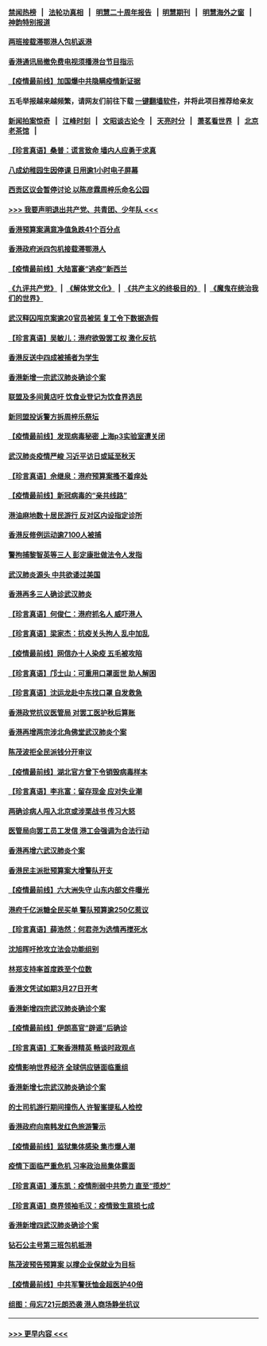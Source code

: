 #### [禁闻热榜](热点新闻.md?=0)  &nbsp;&nbsp;|&nbsp;&nbsp; [法轮功真相](https://github.com/gfw-breaker/truth/blob/master/README.md?=0) &nbsp;&nbsp;|&nbsp;&nbsp; [明慧二十周年报告](https://github.com/gfw-breaker/mh-reports/blob/master/README.md?=0) &nbsp;&nbsp;|&nbsp;&nbsp;[明慧期刊](https://github.com/gfw-breaker/mh-qikan) &nbsp;&nbsp;|&nbsp;&nbsp; [明慧海外之窗](https://github.com/gfw-breaker/mh-news/blob/master/README.md?=0) &nbsp;&nbsp;|&nbsp;&nbsp; [神韵特别报道](https://github.com/gfw-breaker/mh-news/blob/master/shenyun.md?=0)
#### [两班接载滞鄂港人包机返港](../pages/nsc415/n11915855.md?t=03060402) 
#### [香港通讯局撤免费电视须播港台节目指示](../pages/nsc415/n11915831.md?t=03060402) 
#### [【疫情最前线】加国爆中共隐瞒疫情新证据](../pages/nsc415/n11915482.md?t=03060402) 
#### 五毛举报越来越频繁，请网友们前往下载 [一键翻墙软件](https://github.com/gfw-breaker/ssr-accounts)，并将此项目推荐给亲友
#### [新闻拍案惊奇](https://github.com/gfw-breaker/banned-news/blob/master/pages/link4.md) &nbsp;&nbsp;|&nbsp;&nbsp; [江峰时刻](https://github.com/gfw-breaker/banned-news/blob/master/pages/link4.md) &nbsp;&nbsp;|&nbsp;&nbsp; [文昭谈古论今](https://github.com/gfw-breaker/banned-news/blob/master/pages/link4.md) &nbsp;&nbsp;|&nbsp;&nbsp; [天亮时分](https://github.com/gfw-breaker/banned-news/blob/master/pages/link4.md) &nbsp;&nbsp;|&nbsp;&nbsp; [萧茗看世界](https://github.com/gfw-breaker/banned-news/blob/master/pages/link4.md) &nbsp;&nbsp;|&nbsp;&nbsp; [北京老茶馆](https://github.com/gfw-breaker/banned-news/blob/master/pages/link4.md) &nbsp;&nbsp;|&nbsp;&nbsp; 
#### [【珍言真语】桑普：谎言致命 墙内人应勇于求真](../pages/nsc415/n11915169.md?t=03060402) 
#### [八成幼稚园生因停课 日用逾1小时电子屏幕](../pages/nsc415/n11913263.md?t=03060402) 
#### [西贡区议会暂停讨论 以陈彦霖周梓乐命名公园](../pages/nsc415/n11913248.md?t=03060402) 
#### [>>> 我要声明退出共产党、共青团、少年队 <<<](https://github.com/begood0513/goodnews/blob/master/quit/letter.md) 
#### [香港预算案满意净值急跌41个百分点](../pages/nsc415/n11913236.md?t=03060402) 
#### [香港政府派四包机接载滞鄂港人](../pages/nsc415/n11913211.md?t=03060402) 
#### [【疫情最前线】大陆富豪“逃疫”新西兰](../pages/nsc415/n11913160.md?t=03060402) 
#### [《九评共产党》](https://github.com/begood0513/9ping.md/blob/master/README.md) &nbsp;|&nbsp; [《解体党文化》](../../../../jtdwh.md/blob/master/README.md)  &nbsp;|&nbsp; [《共产主义的终极目的》](../../../../gczydzjmd.md/blob/master/README.md) &nbsp;|&nbsp; [《魔鬼在统治我们的世界》](../../../../mgztzwmdsj.md/blob/master/README.md) 
#### [武汉释囚闯京案逾20官员被惩 复工令下数据造假](../pages/nsc415/n11912743.md?t=03060402) 
#### [【珍言真语】吴敏儿：港府欲毁罢工权 激化反抗](../pages/nsc415/n11912457.md?t=03060402) 
#### [香港反送中四成被捕者为学生](../pages/nsc415/n11910730.md?t=03060402) 
#### [香港新增一宗武汉肺炎确诊个案](../pages/nsc415/n11910724.md?t=03060402) 
#### [联盟及多间黄店吁 饮食业登记为饮食界选民](../pages/nsc415/n11910718.md?t=03060402) 
#### [新同盟投诉警方拆周梓乐祭坛](../pages/nsc415/n11910707.md?t=03060402) 
#### [【疫情最前线】发现病毒秘密 上海p3实验室遭关闭](../pages/nsc415/n11910640.md?t=03060402) 
#### [武汉肺炎疫情严峻 习近平访日或延至秋天](../pages/nsc415/n11910570.md?t=03060402) 
#### [【珍言真语】佘继泉：港府预算案搔不着痒处](../pages/nsc415/n11910011.md?t=03060402) 
#### [【疫情最前线】新冠病毒的“亲共线路”](../pages/nsc415/n11907734.md?t=03060402) 
#### [港油麻地数十居民游行 反对区内设指定诊所](../pages/nsc415/n11907900.md?t=03060402) 
#### [香港反修例运动逾7100人被捕](../pages/nsc415/n11907922.md?t=03060402) 
#### [警拘捕黎智英等三人 彭定康批做法令人发指](../pages/nsc415/n11907905.md?t=03060402) 
#### [武汉肺炎源头 中共欲诿过美国](../pages/nsc415/n11907665.md?t=03060402) 
#### [香港再多三人确诊武汉肺炎](../pages/nsc415/n11907846.md?t=03060402) 
#### [【珍言真语】何俊仁：港府抓名人 威吓港人](../pages/nsc415/n11907561.md?t=03060402) 
#### [【珍言真语】梁家杰：抗疫关头拘人 乱中加乱](../pages/nsc415/n11907444.md?t=03060402) 
#### [【疫情最前线】网信办十人染疫 五毛被攻陷](../pages/nsc415/n11903757.md?t=03060402) 
#### [【珍言真语】邝士山：可重用口罩面世 助人解困](../pages/nsc415/n11903875.md?t=03060402) 
#### [【珍言真语】沈运龙赴中东找口罩 自发救急](../pages/nsc415/n11903291.md?t=03060402) 
#### [香港政党抗议医管局 对罢工医护秋后算账](../pages/nsc415/n11901746.md?t=03060402) 
#### [香港再增两宗涉北角佛堂武汉肺炎个案](../pages/nsc415/n11901737.md?t=03060402) 
#### [陈茂波拒全民派钱分开审议](../pages/nsc415/n11901672.md?t=03060402) 
#### [【疫情最前线】湖北官方曾下令销毁病毒样本](../pages/nsc415/n11901518.md?t=03060402) 
#### [【珍言真语】李兆富：留存现金 应对失业潮](../pages/nsc415/n11901448.md?t=03060402) 
#### [两确诊病人闯入北京或涉栗战书 传习大怒](../pages/nsc415/n11901180.md?t=03060402) 
#### [医管局向罢工员工发信 港工会强调为合法行动](../pages/nsc415/n11898870.md?t=03060402) 
#### [香港再增六武汉肺炎个案](../pages/nsc415/n11898843.md?t=03060402) 
#### [香港民主派批预算案大增警队开支](../pages/nsc415/n11898813.md?t=03060402) 
#### [【疫情最前线】六大洲失守 山东内部文件曝光](../pages/nsc415/n11898455.md?t=03060402) 
#### [港府千亿派糖全民买单 警队预算逾250亿惹议](../pages/nsc415/n11898608.md?t=03060402) 
#### [【珍言真语】薛浩然：何君尧为选情再搅死水](../pages/nsc415/n11898269.md?t=03060402) 
#### [沈旭晖吁抢攻立法会功能组别](../pages/nsc415/n11896084.md?t=03060402) 
#### [林郑支持率首度跌至个位数](../pages/nsc415/n11896058.md?t=03060402) 
#### [香港文凭试如期3月27日开考](../pages/nsc415/n11896055.md?t=03060402) 
#### [香港新增四宗武汉肺炎确诊个案](../pages/nsc415/n11896040.md?t=03060402) 
#### [【疫情最前线】伊朗高官“辟谣”后确诊](../pages/nsc415/n11895902.md?t=03060402) 
#### [【珍言真语】汇聚香港精英 畅谈时政观点](../pages/nsc415/n11895733.md?t=03060402) 
#### [疫情影响世界经济 全球供应链面临重组](../pages/nsc415/n11895634.md?t=03060402) 
#### [香港新增七宗武汉肺炎确诊个案](../pages/nsc415/n11893498.md?t=03060402) 
#### [的士司机游行期间撞伤人 许智峯提私人检控](../pages/nsc415/n11893483.md?t=03060402) 
#### [香港政府向南韩发红色旅游警示](../pages/nsc415/n11893398.md?t=03060402) 
#### [【疫情最前线】监狱集体感染 集市爆人潮](../pages/nsc415/n11893181.md?t=03060402) 
#### [疫情下面临严重危机  习率政治局集体露面](../pages/nsc415/n11893305.md?t=03060402) 
#### [【珍言真语】潘东凯：疫情削弱中共势力 直至“揽炒”](../pages/nsc415/n11892866.md?t=03060402) 
#### [【珍言真语】商界领袖毛汉：疫情致生意损七成](../pages/nsc415/n11890348.md?t=03060402) 
#### [香港新增四武汉肺炎确诊个案](../pages/nsc415/n11890610.md?t=03060402) 
#### [钻石公主号第三班包机抵港](../pages/nsc415/n11890645.md?t=03060402) 
#### [陈茂波预告预算案 以撑企业保就业为目标](../pages/nsc415/n11890574.md?t=03060402) 
#### [【疫情最前线】中共军警抚恤金超医护40倍](../pages/nsc415/n11890458.md?t=03060402) 
#### [组图：毋忘721元朗恐袭 港人商场静坐抗议](../pages/nsc415/n11876882.md?t=03060402) 

----
#### [ >>> 更早内容 <<< ](../indexes/nsc415-earlier.md)
